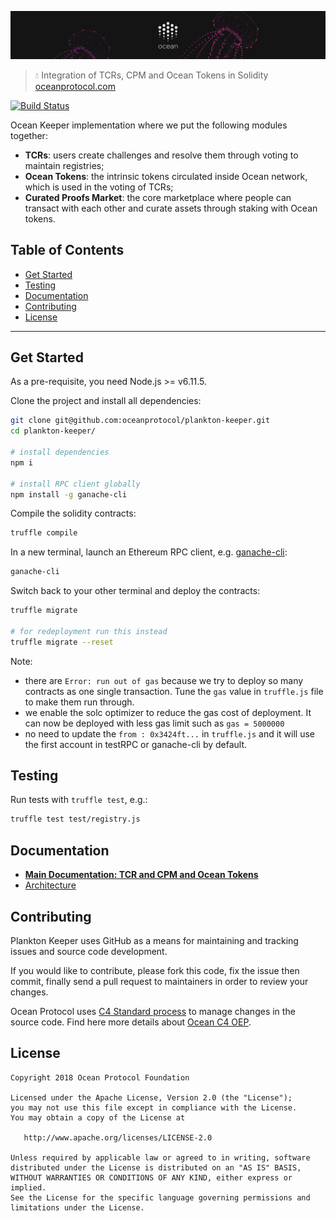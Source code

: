 [![plankton-keeper](doc/img/repo-banner@2x.png)](https://oceanprotocol.com)

> 💧 Integration of TCRs, CPM and Ocean Tokens in Solidity
> [oceanprotocol.com](https://oceanprotocol.com)

[![Build Status](https://travis-ci.com/oceanprotocol/plankton-keeper.svg?token=soMi2nNfCZq19zS1Rx4i&branch=master)](https://travis-ci.com/oceanprotocol/plankton-keeper)

Ocean Keeper implementation where we put the following modules together:

* **TCRs**: users create challenges and resolve them through voting to maintain registries;
* **Ocean Tokens**: the intrinsic tokens circulated inside Ocean network, which is used in the voting of TCRs;
* **Curated Proofs Market**: the core marketplace where people can transact with each other and curate assets through staking with Ocean tokens.

## Table of Contents

  - [Get Started](#get-started)
  - [Testing](#testing)
  - [Documentation](#documentation)
  - [Contributing](#contributing)
  - [License](#license)

---

## Get Started

As a pre-requisite, you need Node.js >= v6.11.5.

Clone the project and install all dependencies:

```bash
git clone git@github.com:oceanprotocol/plankton-keeper.git
cd plankton-keeper/

# install dependencies
npm i

# install RPC client globally
npm install -g ganache-cli
```

Compile the solidity contracts:

```bash
truffle compile
```

In a new terminal, launch an Ethereum RPC client, e.g. [ganache-cli](https://github.com/trufflesuite/ganache-cli):

```bash
ganache-cli
```

Switch back to your other terminal and deploy the contracts:

```bash
truffle migrate

# for redeployment run this instead
truffle migrate --reset
```

Note:
* there are `Error: run out of gas` because we try to deploy so many contracts as one single transaction. Tune the `gas` value in `truffle.js` file to make them run through.
* we enable the solc optimizer to reduce the gas cost of deployment. It can now be deployed with less gas limit such as `gas = 5000000`
* no need to update the `from : 0x3424ft...` in `truffle.js` and it will use the first account in testRPC or ganache-cli by default.

## Testing

Run tests with `truffle test`, e.g.:

```bash
truffle test test/registry.js
```

## Documentation

* [**Main Documentation: TCR and CPM and Ocean Tokens**](doc/)
* [Architecture](doc/files/Smart-Contract-UML-class-diagram.pdf)

## Contributing

Plankton Keeper uses GitHub as a means for maintaining and tracking issues and source code development.

If you would like to contribute, please fork this code, fix the issue then commit, finally send a pull request to maintainers in order to review your changes. 

Ocean Protocol uses [C4 Standard process](https://github.com/unprotocols/rfc/blob/master/1/README.md) to manage changes in the source code.  Find here more details about [Ocean C4 OEP](https://github.com/oceanprotocol/OEPs/tree/master/1).

## License

```
Copyright 2018 Ocean Protocol Foundation

Licensed under the Apache License, Version 2.0 (the "License");
you may not use this file except in compliance with the License.
You may obtain a copy of the License at

   http://www.apache.org/licenses/LICENSE-2.0

Unless required by applicable law or agreed to in writing, software
distributed under the License is distributed on an "AS IS" BASIS,
WITHOUT WARRANTIES OR CONDITIONS OF ANY KIND, either express or implied.
See the License for the specific language governing permissions and
limitations under the License.
```
